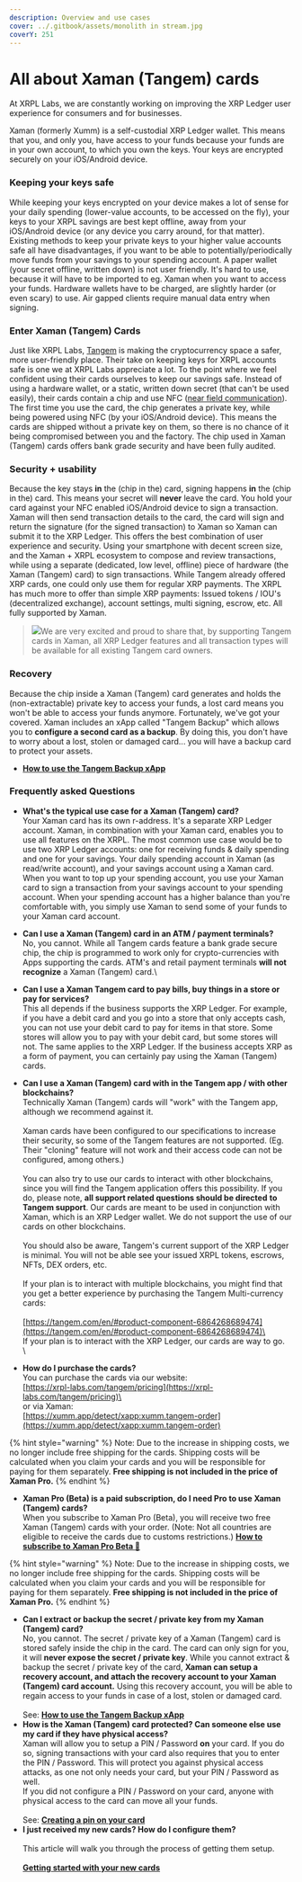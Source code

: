 ```yaml
---
description: Overview and use cases
cover: ../.gitbook/assets/monolith in stream.jpg
coverY: 251
---
```


# All about Xaman (Tangem) cards

At XRPL Labs, we are constantly working on improving the XRP Ledger user experience for consumers and for businesses.

Xaman (formerly Xumm) is a self-custodial XRP Ledger wallet. This means that you, and only you, have access to your funds because your funds are in your own account, to which you own the keys. Your keys are encrypted securely on your iOS/Android device.

### **Keeping your keys safe**

While keeping your keys encrypted on your device makes a lot of sense for your daily spending (lower-value accounts, to be accessed on the fly), your keys to your XRPL savings are best kept offline, away from your iOS/Android device (or any device you carry around, for that matter). Existing methods to keep your private keys to your higher value accounts safe all have disadvantages, if you want to be able to potentially/periodically move funds from your savings to your spending account. A paper wallet (your secret offline, written down) is not user friendly. It's hard to use, because it will have to be imported to eg. Xaman when you want to access your funds. Hardware wallets have to be charged, are slightly harder (or even scary) to use. Air gapped clients require manual data entry when signing.

### **Enter Xaman (Tangem) Cards**

Just like XRPL Labs, [Tangem](https://shop.tangem.com/pages/start) is making the cryptocurrency space a safer, more user-friendly place. Their take on keeping keys for XRPL accounts safe is one we at XRPL Labs appreciate a lot. To the point where we feel confident using their cards ourselves to keep our savings safe. Instead of using a hardware wallet, or a static, written down secret (that can't be used easily), their cards contain a chip and use NFC ([near field communication](https://nl.wikipedia.org/wiki/Near-field_communication)). The first time you use the card, the chip generates a private key, while being powered using NFC (by your iOS/Android device). This means the cards are shipped without a private key on them, so there is no chance of it being compromised between you and the factory. The chip used in Xaman (Tangem) cards offers bank grade security and have been fully audited.

### **Security + usability**

Because the key stays **in** the (chip in the) card, signing happens **in** the (chip in the) card. This means your secret will **never** leave the card. You hold your card against your NFC enabled iOS/Android device to sign a transaction. Xaman will then send transaction details to the card, the card will sign and return the signature (for the signed transaction) to Xaman so Xaman can submit it to the XRP Ledger. This offers the best combination of user experience and security. Using your smartphone with decent screen size, and the Xaman + XRPL ecosystem to compose and review transactions, while using a separate (dedicated, low level, offline) piece of hardware (the Xaman (Tangem) card) to sign transactions. While Tangem already offered XRP cards, one could only use them for regular XRP payments. The XRPL has much more to offer than simple XRP payments: Issued tokens / IOU's (decentralized exchange), account settings, multi signing, escrow, etc. All fully supported by Xaman.

> ![](https://coil.com/static/media/quote.7f7bd428.svg)We are very excited and proud to share that, by supporting Tangem cards in Xaman, all XRP Ledger features and all transaction types will be available for all existing Tangem card owners.

### **Recovery**

Because the chip inside a Xaman (Tangem) card generates and holds the (non-extractable) private key to access your funds, a lost card means you won't be able to access your funds anymore. Fortunately, we've got your covered. Xaman includes an xApp called "Tangem Backup" which allows you to **configure a second card as a backup**. By doing this, you don't have to worry about a lost, stolen or damaged card... you will have a backup card to protect your assets.&#x20;

* [**How to use the Tangem Backup xApp**](how-to-configure-a-backup-signing-account.md)

### &#x20;Frequently asked Questions

* **What's the typical use case for a Xaman (Tangem) card?**\
  Your Xaman card has its own r-address. It's a separate XRP Ledger account. Xaman, in combination with your Xaman card, enables you to use all features on the XRPL. The most common use case would be to use two XRP Ledger accounts: one for receiving funds & daily spending and one for your savings. Your daily spending account in Xaman (as read/write account), and your savings account using a Xaman card. When you want to top up your spending account, you use your Xaman card to sign a transaction from your savings account to your spending account. When your spending account has a higher balance than you're comfortable with, you simply use Xaman to send some of your funds to your Xaman card account.\
  &#x20;
* **Can I use a Xaman (Tangem) card in an ATM / payment terminals?**\
  No, you cannot. While all Tangem cards feature a bank grade secure chip, the chip is programmed to work only for crypto-currencies with Apps supporting the cards. ATM's and retail payment terminals **will not recognize** a Xaman (Tangem) card.\

* **Can I use a Xaman Tangem card to pay bills, buy things in a store or pay for services?**\
  This all depends if the business supports the XRP Ledger.  For example, if you have a debit card and you go into a store that only accepts cash, you can not use your debit card to pay for items in that store. Some stores will allow you to pay with your debit card, but some stores will not. The same applies to the XRP Ledger. If the business accepts XRP as a form of payment, you can certainly pay using the Xaman (Tangem) cards.\
  &#x20;
* **Can I use a Xaman (Tangem) card with in the Tangem app / with other blockchains?**\
  Technically Xaman (Tangem) cards will "work" with the Tangem app, although we recommend against it. \
  \
  Xaman cards have been configured to our specifications to increase their security, so some of the Tangem features are not supported. (Eg. Their "cloning" feature will not work and their access code can not be configured, among others.)\
  \
  You can also try to use our cards to interact with other blockchains, since you will find the Tangem application offers this possibility. If you do, please note,   **all support related questions should be directed** **to Tangem support**. Our cards are meant to be used in conjunction with Xaman, which is an XRP Ledger wallet. We do not support the use of our cards on other blockchains.\
  \
  You should also be aware, Tangem's current support of the XRP Ledger is minimal. You will not be able see your issued XRPL tokens, escrows, NFTs, DEX orders, etc.\
  \
  If your plan is to interact with multiple blockchains, you might find that you get a better experience by purchasing the Tangem Multi-currency cards:\
  \
  [https://tangem.com/en/#product-component-6864268689474](https://tangem.com/en/#product-component-6864268689474)\
  \
  If your plan is to interact with the XRP Ledger, our cards are way to go.\
  \

* **How do I purchase the cards?**\
  You can purchase the cards via our website:\
  [https://xrpl-labs.com/tangem/pricing](https://xrpl-labs.com/tangem/pricing)\
  \
  or via Xaman:\
  [https://xumm.app/detect/xapp:xumm.tangem-order](https://xumm.app/detect/xapp:xumm.tangem-order)

{% hint style="warning" %}
Note: Due to the increase in shipping costs, we no longer include free shipping for the cards. Shipping costs will be calculated when you claim your cards and you will be responsible for paying for them separately. **Free shipping is not included in the price of Xaman Pro.**
{% endhint %}

* **Xaman Pro (Beta) is a paid subscription, do I need Pro to use Xaman (Tangem) cards?**\
  When you subscribe to Xaman Pro (Beta), you will receive two free Xaman (Tangem) cards with your order. (Note: Not all countries are eligible to receive the cards due to customs restrictions.) [**How to subscribe to Xaman Pro Beta 🎉**](../xaman-pro/how-to-subscribe-to-pro.md)

{% hint style="warning" %}
Note: Due to the increase in shipping costs, we no longer include free shipping for the cards. Shipping costs will be calculated when you claim your cards and you will be responsible for paying for them separately. **Free shipping is not included in the price of Xaman Pro.**
{% endhint %}

* **Can I extract or backup the secret / private key from my Xaman (Tangem) card?**\
  No, you cannot. The secret / private key of a Xaman (Tangem) card is stored safely inside the chip in the card. The card can only sign for you, it will **never expose the secret / private key**. While you cannot extract & backup the secret / private key of the card, **Xaman can setup a recovery account, and attach the recovery account to your Xaman (Tangem) card account.** Using this recovery account, you will be able to regain access to your funds in case of a lost, stolen or damaged card.\
  \
  See: [**How to use the Tangem Backup xApp**](how-to-configure-a-backup-signing-account.md)\
  &#x20;
* **How is the Xaman (Tangem) card protected? Can someone else use my card if they have physical access?**\
  Xaman will allow you to setup a PIN / Password **on** your card. If you do so, signing transactions with your card also requires that you to enter the PIN / Password. This will protect you against physical access attacks, as one not only needs your card, but your PIN / Password as well.\
  If you did not configure a PIN / Password on your card, anyone with physical access to the card can move all your funds.\
  &#x20;\
  See: [**Creating a pin on your card**](creating-a-pin-on-your-xumm-tangem-card.md)\
  &#x20; &#x20;
* **I just received my new cards? How do I configure them?**\
  \
  This article will walk you through the process of getting them setup.\
  \
  [**Getting started with your new cards**](getting-started.md)
